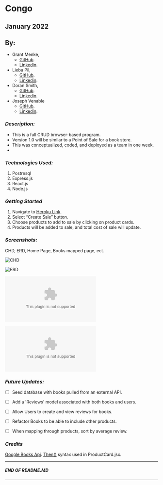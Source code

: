 # Congo
## January 2022
## By:
* Grant Menke, 
  * [GitHub](https://github.com/gmenke54).
  * [Linkedin](https://www.linkedin.com/in/grantmenke/).
* Lieba Pil,
  * [GitHub](https://github.com/liebapil).
  * [Linkedin](https://www.linkedin.com/in/lieba-pil/).
* Doran Smith, 
  * [GitHub](https://github.com/andora814).
  * [Linkedin](https://www.linkedin.com/in/dorancsmith/).
* Joseph Venable
  * [GitHub](https://github.com/JJVenable).
  * [Linkedin](https://www.linkedin.com/in/jjvenable).


### ***Description:***
* This is a full CRUD browser-based program.
* Version 1.0 will be similar to a Point of Sale for a book store.
* This was conceptualized, coded, and deployed as a team in one week. 
* 


### ***Technologies Used:***
1. Postresql
2. Express.js
3. React.js
4. Node.js

### ***Getting Started***
  1) Navigate to [Heroku Link](www.placeholder.com).
  2) Select “Create Sale” button.
  3) Choose products to add to sale by clicking on product cards.
  4) Products will be added to sale, and total cost of sale will update.

### ***Screenshots:***
CHD, ERD, Home Page, Books mapped page, ect. 

![CHD](https://i.imgur.com/m3JZqpo.png)

![ERD](https://i.imgur.com/amyOcc9.png)

![HomePage](www.PLACEHOLDER.com)

![MappedPage](www.PLACEHOLDER.com)

### ***Future Updates:***
- [ ] Seed database with books pulled from an external API.
- [ ] Add a 'Reviews' model associated with both books and users.
- [ ] Allow Users to create and view reviews for books.
- [ ] Refactor Books to be able to include other products.
- [ ] When mapping through products, sort by average review.


### ***Credits***
[Google Books Api](https://developers.google.com/books). 
[Then()](https://www.geeksforgeeks.org/why-we-use-then-method-in-javascript/#:~:text=The%20then()%20method%20in,the%20code%20difficult%20to%20maintain.) syntax used in ProductCard.jsx.


---
#####  END OF README.MD
---

